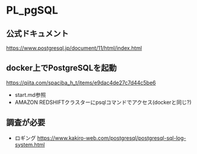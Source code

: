 # PL_pgSQL

## 公式ドキュメント
https://www.postgresql.jp/document/11/html/index.html

## docker上でPostgreSQLを起動
https://qiita.com/spaciba_h_t/items/e9dac4de27c7d44c5be6

* start.md参照
* AMAZON REDSHIFTクラスターにpsqlコマンドでアクセス(dockerと同じ?)

## 調査が必要

* ロギング
https://www.kakiro-web.com/postgresql/postgresql-sql-log-system.html

